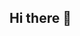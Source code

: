## Hi there 👋

<!--
**yenevielroberts/yenevielroberts** is a ✨ _special_ ✨ repository because its `README.md` (this file) appears on your GitHub profile.

I'm Yeneviel Roberts a 20yrs student in ITB (Institut Tecnologic de Barcelona) currently studying web devlelopment.
I'm very eager to become a greate developer💻.

- 🌱 I’m currently learning ...
- 📫 How to reach me: ...
- ⚡ Fun fact: ...
-->
